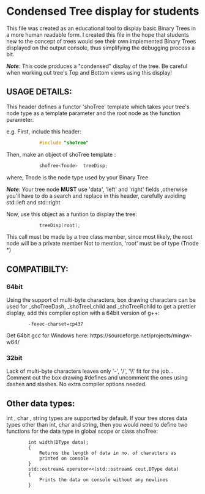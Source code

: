 <h1>Condensed Tree display for students</h1>

<p>This file was created as an educational tool to display
basic Binary Trees in a more human readable form. I created
this file in the hope that students new to the concept of trees
would see their own implemented Binary Trees displayed on the
output console, thus simplifying the debugging process a bit.</p>
<p><strong><i>Note</i></strong>:	This code produces a "condensed" display of the tree.
  Be careful when working out tree's Top and Bottom views
  using this display!</p>
      
      
<h2>USAGE DETAILS:</h2>

<p>This header defines a functor 'shoTree' template which takes
your tree's node type as a template parameter and the root node as the
function parameter.</p>

e.g.	First, include this header:
```cpp
			#include "shoTree"
```
Then, make an object of shoTree template :
```cpp
			shoTree<Tnode>	treeDisp;
```
where, Tnode is the node type used by your Binary Tree
<p><strong><i>Note</i></strong>: Your tree node <b>MUST</b> use 'data', 'left' and 'right'
			fields ,otherwise you'll have to do a search and replace
			in this header, carefully avoiding std::left
			and std::right</p>

Now, use this object as a funtion to display the tree:
```cpp
			treeDisp(root);
```
<p>This call must be made by a tree class member, since
most likely, the root node will be a private member
Not to mention, 'root' must be of type (Tnode *)</p>

<h2>COMPATIBILTY:</h2>
<h3>64bit</h3>
			<p>Using the support of multi-byte characters, box drawing
			characters can be used for
			_shoTreeDash, _shoTreeLchild and _shoTreeRchild
			to get a prettier display, add this compiler option with a 64bit
			version of g++:</p>

			-fexec-charset=cp437
<p>Get 64bit gcc for Windows here: https://sourceforge.net/projects/mingw-w64/</p> 
<h3>32bit</h3>
			<p>Lack of multi-byte characters leaves only '-', '/', '\\'
			fit for the job...
			Comment out the box drawing #defines and uncomment the
			ones using dashes and slashes. No extra compiler options needed.</p>

<h2>Other data types:</h2>
				<p>int , char , string		types are supported by default.
  			If your tree stores data types other than int, char and string,
  			then you would need to define two functions for the data type
  			in global scope or class shoTree:</p>

  			int width(DType data);
  			{
  				Returns the length of data in no. of characters as
  				printed on console
  			}
			std::ostream& operator<<(std::ostream& cout,DType data)
			{
 				Prints the data on console without any newlines
			}
